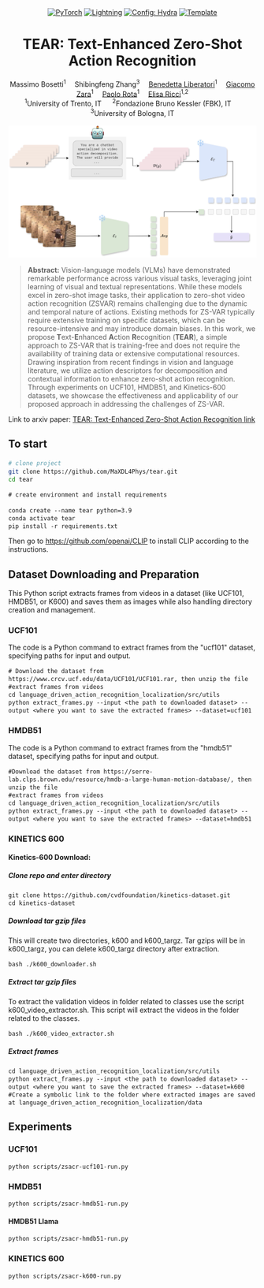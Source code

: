 
<div align="center">
<a href="https://pytorch.org/get-started/locally/"><img alt="PyTorch" src="https://img.shields.io/badge/PyTorch-ee4c2c?logo=pytorch&logoColor=white"></a>
<a href="https://pytorchlightning.ai/"><img alt="Lightning" src="https://img.shields.io/badge/-Lightning-792ee5?logo=pytorchlightning&logoColor=white"></a>
<a href="https://hydra.cc/"><img alt="Config: Hydra" src="https://img.shields.io/badge/Config-Hydra-89b8cd"></a>
<a href="https://github.com/ashleve/lightning-hydra-template"><img alt="Template" src="https://img.shields.io/badge/-Lightning--Hydra--Template-017F2F?style=flat&logo=github&labelColor=gray"></a><br>
</div>
<div align="center">
<h1>TEAR:  Text-Enhanced Zero-Shot Action Recognition</h1>
<div>
    Massimo Bosetti</a><sup>1</sup>&emsp;
    Shibingfeng Zhang</a><sup>3</sup>&emsp;
    <a href='https://scholar.google.com/citations?user=UhOIjIwAAAAJ&hl=en&oi=ao' target='_blank'>Benedetta Liberatori</a><sup>1</sup>&emsp; 
    <a href='https://scholar.google.com/citations?hl=en&user=KvwYqUUAAAAJ' target='_blank'>Giacomo Zara</a><sup>1</sup>&emsp;
    <a href='https://scholar.google.it/citations?user=K1goGQ4AAAAJ&hl=it&oi=ao' target='_blank'>Paolo Rota</a><sup>1</sup>&emsp;
    <a href='https://scholar.google.com/citations?hl=en&user=xf1T870AAAAJ' target='_blank'>Elisa Ricci</a><sup>1,2</sup> 
</div>
<div>
    <sup>1</sup>University of Trento, IT &emsp;
    <sup>2</sup>Fondazione Bruno Kessler (FBK), IT &emsp; 
    <sup>3</sup>University of Bologna, IT
</div>

<br>
<img src="media/method.jpg" alt="Paper" width="1200">
<div align="left">

> **Abstract:** Vision-language models (VLMs) have demonstrated remarkable performance across various visual tasks,
leveraging joint learning of visual and textual representations. While these models excel in zero-shot image tasks,
their application to zero-shot video action recognition (ZSVAR) remains challenging due to the dynamic and temporal
nature of actions.
Existing methods for ZS-VAR typically require extensive training on specific datasets, which can be resource-intensive
and may introduce domain biases.
In this work, we propose **T**ext-**E**nhanced **A**ction **R**ecognition (**TEAR**), a simple approach to ZS-VAR that is training-free and does not require the availability of training data or extensive computational resources. Drawing inspiration from recent findings in vision and language literature, we utilize action descriptors for decomposition and contextual information to enhance zero-shot action recognition. 
Through experiments on UCF101, HMDB51, and Kinetics-600 datasets, we showcase the effectiveness and applicability of our proposed approach in addressing the challenges of ZS-VAR.

Link to arxiv paper: [TEAR: Text-Enhanced Zero-Shot Action Recognition link](http://arxiv.org/abs/2408.16412)

## To start

```bash
# clone project
git clone https://github.com/MaXDL4Phys/tear.git
cd tear
```
```
# create environment and install requirements

conda create --name tear python=3.9
conda activate tear
pip install -r requirements.txt
```
Then go to https://github.com/openai/CLIP to install CLIP according to the instructions.

## Dataset Downloading and Preparation
This Python script extracts frames from videos in a dataset (like UCF101, HMDB51, or K600)
and saves them as images while also handling directory creation and management.
### UCF101

The code is a Python command to extract frames from the 
"ucf101" dataset, specifying paths for input and output.
```
# Download the dataset from https://www.crcv.ucf.edu/data/UCF101/UCF101.rar, then unzip the file
#extract frames from videos
cd language_driven_action_recognition_localization/src/utils
python extract_frames.py --input <the path to downloaded dataset> --output <where you want to save the extracted frames> --dataset=ucf101
```
### HMDB51
The code is a Python command to extract frames from the 
"hmdb51" dataset, specifying paths for input and output.
```
#Download the dataset from https://serre-lab.clps.brown.edu/resource/hmdb-a-large-human-motion-database/, then unzip the file
#extract frames from videos
cd language_driven_action_recognition_localization/src/utils
python extract_frames.py --input <the path to downloaded dataset> --output <where you want to save the extracted frames> --dataset=hmdb51
```
### KINETICS 600
#### Kinetics-600 Download:

##### Clone repo and enter directory
```
git clone https://github.com/cvdfoundation/kinetics-dataset.git
cd kinetics-dataset
```
##### Download tar gzip files
This will create two directories, k600 and k600_targz. Tar gzips will be in k600_targz, you can delete k600_targz directory after extraction.
```
bash ./k600_downloader.sh
```
##### Extract tar gzip files
To extract the validation videos in folder related to classes use the script k600_video_extractor.sh. This script will extract the videos in the folder related to the classes.
```
bash ./k600_video_extractor.sh
```
##### Extract frames
```
cd language_driven_action_recognition_localization/src/utils
python extract_frames.py --input <the path to downloaded dataset> --output <where you want to save the extracted frames> --dataset=k600
#Create a symbolic link to the folder where extracted images are saved at language_driven_action_recognition_localization/data
```



## Experiments

### UCF101
```
python scripts/zsacr-ucf101-run.py
```
### HMDB51
```
python scripts/zsacr-hmdb51-run.py
```
#### HMDB51 Llama
```
python scripts/zsacr-hmdb51-run.py
```


### KINETICS 600
```
python scripts/zsacr-k600-run.py
```
